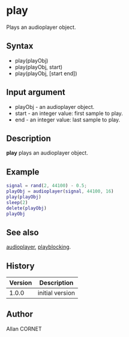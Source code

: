 

# play

Plays an audioplayer object.

## Syntax

- play(playObj)
- play(playObj, start)
- play(playObj, [start end])

## Input argument

 - playObj - an audioplayer object.
 - start - an integer value: first sample to play.
 - end - an integer value: last sample to play.

## Description

<b>play</b> plays an audioplayer object.

## Example

```matlab
signal = rand(2, 44100) - 0.5;
playObj = audioplayer(signal, 44100, 16)
play(playObj)
sleep(2)
delete(playObj)
playObj
```

## See also

[audioplayer](audioplayer.md), [playblocking](playblocking.md).
## History

|Version|Description|
|------|------|
|1.0.0|initial version|


## Author

Allan CORNET



